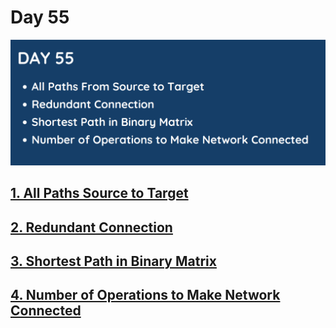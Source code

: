 # Day 55

![](../images/day55.png)

## [1. All Paths Source to Target]()

## [2. Redundant Connection]()

## [3. Shortest Path in Binary Matrix]()

## [4. Number of Operations to Make Network Connected]()